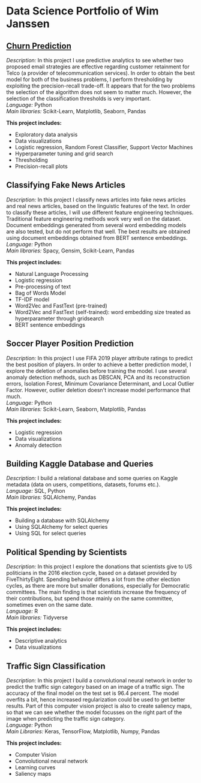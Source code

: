 # Data Science Portfolio of Wim Janssen

## [Churn Prediction](https://github.com/WimHPJanssen/Churn-Prediction/blob/main/Churn%20Prediction.ipynb)

*Description:* In this project I use predictive analytics to see whether two proposed email strategies are effective regarding customer retainment for Telco (a provider of telecommunication services). In order to obtain the best model for both of the business problems, I perform thresholding by exploiting the precision-recall trade-off. It appears that for the two problems the selection of the algorithm does not seem to matter much. However, the selection of the classification thresholds is very important. <BR>
*Language:* Python <BR>
*Main libraries:* Scikit-Learn, Matplotlib, Seaborn, Pandas

**This project includes:**
* Exploratory data analysis
* Data visualizations
* Logistic regression, Random Forest Classifier, Support Vector Machines
* Hyperparameter tuning and grid search
* Thresholding
* Precision-recall plots


## Classifying Fake News Articles

*Description:* In this project I classify news articles into fake news articles and real news articles, based on the linguistic features of the text. In order to classify these articles, I will use different feature engineering techniques. Traditional feature engineering methods work very well on the dataset. Document embeddings generated from several word embedding models are also tested, but do not perform that well. The best results are obtained using document embeddings obtained from BERT sentence embeddings.<BR>
*Language:* Python <BR>
*Main libraries:* Spacy, Gensim, Scikit-Learn, Pandas 

**This project includes:**
* Natural Language Processing
* Logistic regression
* Pre-processing of text
* Bag of Words Model
* TF-IDF model
* Word2Vec and FastText (pre-trained)
* Word2Vec and FastText (self-trained): word embedding size treated as hyperparameter through gridsearch
* BERT sentence embeddings


## Soccer Player Position Prediction

*Description:* In this project I use FIFA 2019 player attribute ratings to predict the best position of players. In order to achieve a better prediction model, I explore the deletion of anomalies before training the model. I use several anomaly detection methods, such as DBSCAN, PCA and its reconstruction errors, Isolation Forest, Minimum Covariance Determinant, and Local Outlier Factor. However, outlier deletion doesn't increase model performance that much. <BR>
*Language:* Python <BR>
*Main libraries:* Scikit-Learn, Seaborn, Matplotlib, Pandas

**This project includes:**
* Logistic regression
* Data visualizations
* Anomaly detection


## Building Kaggle Database and Queries

*Description:* I build a relational database and some queries on Kaggle metadata (data on users, competitions, datasets, forums etc.). <BR>
*Language:* SQL, Python <BR>
*Main libraries:* SQLAlchemy, Pandas

**This project includes:**
* Building a database with SQLAlchemy
* Using SQLAlchemy for select queries
* Using SQL for select queries


## Political Spending by Scientists

*Description:* In this project I explore the donations that scientists give to US politicians in the 2016 election cycle, based on a dataset provided by FiveThirtyEight. Spending behavior differs a lot from the other election cycles, as there are more but smaller donations, especially for Democratic committees. The main finding is that scientists increase the frequency of their contributions, but spend those mainly on the same committee, sometimes even on the same date. <BR>
*Language:* R <BR>
*Main libraries:* Tidyverse

**This project includes:**
* Descriptive analytics
* Data visualizations

    
## Traffic Sign Classification
    
*Description:* In this project I build a convolutional neural network in order to predict the traffic sign category based on an image of a traffic sign. The accuracy of the final model on the test set is 96.4 percent. The model overfits a bit, hence increased regularization could be used to get better results. Part of this computer vision project is also to create saliency maps, so that we can see whether the model focusses on the right part of the image when predicting the traffic sign category. <BR>
*Language:* Python <BR>
*Main Libraries:* Keras, TensorFlow, Matplotlib, Numpy, Pandas
    
**This project includes:**
* Computer Vision
* Convolutional neural network
* Learning curves
* Saliency maps
